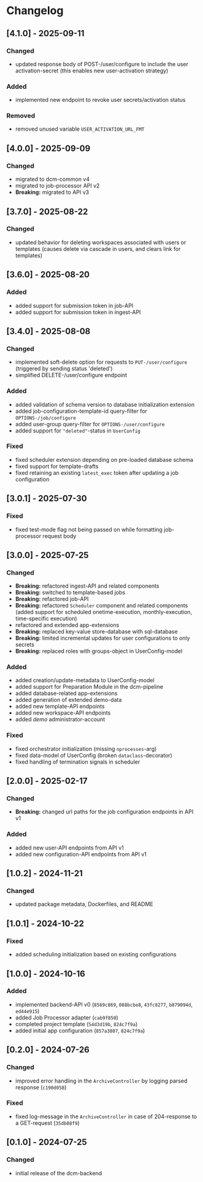 # Changelog

## [4.1.0] - 2025-09-11

### Changed

- updated response body of POST-/user/configure to include the user activation-secret (this enables new user-activation strategy)

### Added

- implemented new endpoint to revoke user secrets/activation status

### Removed

- removed unused variable `USER_ACTIVATION_URL_FMT`

## [4.0.0] - 2025-09-09

### Changed

- migrated to dcm-common v4
- migrated to job-processor API v2
- **Breaking:** migrated to API v3

## [3.7.0] - 2025-08-22

### Changed

- updated behavior for deleting workspaces associated with users or templates (causes delete via cascade in users, and clears link for templates)

## [3.6.0] - 2025-08-20

### Added

- added support for submission token in job-API
- added support for submission token in ingest-API

## [3.4.0] - 2025-08-08

### Changed

- implemented soft-delete option for requests to `PUT-/user/configure` (triggered by sending status 'deleted')
- simplified DELETE-/user/configure endpoint

### Added

- added validation of schema version to database initialization extension
- added job-configuration-template-id query-filter for `OPTIONS-/job/configure`
- added user-group query-filter for `OPTIONS-/user/configure`
- added support for `"deleted"`-status in `UserConfig`

### Fixed

- fixed scheduler extension depending on pre-loaded database schema
- fixed support for template-drafts
- fixed retaining an existing `latest_exec` token after updating a job configuration

## [3.0.1] - 2025-07-30

### Fixed

- fixed test-mode flag not being passed on while formatting job-processor request body

## [3.0.0] - 2025-07-25

### Changed

- **Breaking:** refactored ingest-API and related components
- **Breaking:** switched to template-based jobs
- **Breaking:** refactored job-API
- **Breaking:** refactored `Scheduler` component and related components (added support for scheduled onetime-execution, monthly-execution, time-specific execution)
- refactored and extended app-extensions
- **Breaking:** replaced key-value store-database with sql-database
- **Breaking:** limited incremental updates for user configurations to only secrets
- **Breaking:** replaced roles with groups-object in UserConfig-model

### Added

- added creation/update-metadata to UserConfig-model
- added support for Preparation Module in the dcm-pipeline
- added database-related app-extensions
- added generation of extended demo-data
- added new template-API endpoints
- added new workspace-API endpoints
- added *demo* administrator-account

### Fixed

- fixed orchestrator initialization (missing `nprocesses`-arg)
- fixed data-model of UserConfig (broken `dataclass`-decorator)
- fixed handling of termination signals in scheduler

## [2.0.0] - 2025-02-17

### Changed

- **Breaking:** changed url paths for the job configuration endpoints in API v1

### Added

- added new user-API endpoints from API v1
- added new configuration-API endpoints from API v1

## [1.0.2] - 2024-11-21

### Changed

- updated package metadata, Dockerfiles, and README

## [1.0.1] - 2024-10-22

### Fixed

- added scheduling initialization based on existing configurations

## [1.0.0] - 2024-10-16

### Added

- implemented backend-API v0 (`8569c869`, `088bcbe8`, `43fc8277`, `b879094d`, `ed44e915`)
- added Job Processor adapter (`cab9f850`)
- completed project template (`54d3d19b`, `824c7f9a`)
- added initial app configuration (`857a3807`, `824c7f9a`)

## [0.2.0] - 2024-07-26

### Changed

- improved error handling in the `ArchiveController` by logging parsed response (`c190d058`)

### Fixed

- fixed log-message in the `ArchiveController` in case of 204-response to a GET-request (`35db08f9`)

## [0.1.0] - 2024-07-25

### Changed

- initial release of the dcm-backend
